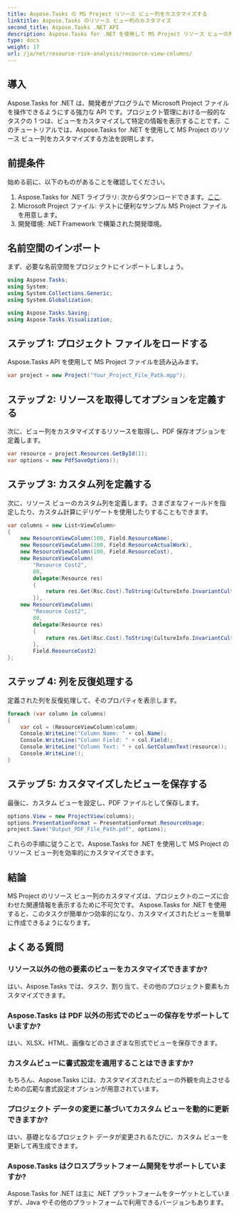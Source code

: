 ```yaml
---
title: Aspose.Tasks の MS Project リソース ビュー列をカスタマイズする
linktitle: Aspose.Tasks のリソース ビュー列のカスタマイズ
second_title: Aspose.Tasks .NET API
description: Aspose.Tasks for .NET を使用して MS Project リソース ビューの列を効率的にカスタマイズする方法を学びます。プロジェクト管理を改善するためにカスタマイズされたビューを作成します。
type: docs
weight: 17
url: /ja/net/resource-risk-analysis/resource-view-columns/
---
```

## 導入
Aspose.Tasks for .NET は、開発者がプログラムで Microsoft Project ファイルを操作できるようにする強力な API です。プロジェクト管理における一般的なタスクの 1 つは、ビューをカスタマイズして特定の情報を表示することです。このチュートリアルでは、Aspose.Tasks for .NET を使用して MS Project のリソース ビュー列をカスタマイズする方法を説明します。
## 前提条件
始める前に、以下のものがあることを確認してください。
1.  Aspose.Tasks for .NET ライブラリ: 次からダウンロードできます。[ここ](https://releases.aspose.com/tasks/net/).
2. Microsoft Project ファイル: テストに便利なサンプル MS Project ファイルを用意します。
3. 開発環境: .NET Framework で構築された開発環境。
## 名前空間のインポート
まず、必要な名前空間をプロジェクトにインポートしましょう。
```csharp
using Aspose.Tasks;
using System;
using System.Collections.Generic;
using System.Globalization;

using Aspose.Tasks.Saving;
using Aspose.Tasks.Visualization;
```
## ステップ 1: プロジェクト ファイルをロードする
Aspose.Tasks API を使用して MS Project ファイルを読み込みます。
```csharp
var project = new Project("Your_Project_File_Path.mpp");
```
## ステップ 2: リソースを取得してオプションを定義する
次に、ビュー列をカスタマイズするリソースを取得し、PDF 保存オプションを定義します。
```csharp
var resource = project.Resources.GetById(1);
var options = new PdfSaveOptions();
```
## ステップ 3: カスタム列を定義する
次に、リソース ビューのカスタム列を定義します。さまざまなフィールドを指定したり、カスタム計算にデリゲートを使用したりすることもできます。
```csharp
var columns = new List<ViewColumn>
{
    new ResourceViewColumn(100, Field.ResourceName),
    new ResourceViewColumn(100, Field.ResourceActualWork),
    new ResourceViewColumn(100, Field.ResourceCost),
    new ResourceViewColumn(
        "Resource Cost2", 
        80,
        delegate(Resource res)
        {
            return res.Get(Rsc.Cost).ToString(CultureInfo.InvariantCulture);
        }),
    new ResourceViewColumn(
        "Resource Cost2", 
        80,
        delegate(Resource res)
        {
            return res.Get(Rsc.Cost).ToString(CultureInfo.InvariantCulture);
        }, 
        Field.ResourceCost2)
};
```
## ステップ 4: 列を反復処理する
定義された列を反復処理して、そのプロパティを表示します。
```csharp
foreach (var column in columns)
{
    var col = (ResourceViewColumn)column;
    Console.WriteLine("Column Name: " + col.Name);
    Console.WriteLine("Column Field: " + col.Field);
    Console.WriteLine("Column Text: " + col.GetColumnText(resource));
    Console.WriteLine();
}
```
## ステップ 5: カスタマイズしたビューを保存する
最後に、カスタム ビューを設定し、PDF ファイルとして保存します。
```csharp
options.View = new ProjectView(columns);
options.PresentationFormat = PresentationFormat.ResourceUsage;
project.Save("Output_PDF_File_Path.pdf", options);
```
これらの手順に従うことで、Aspose.Tasks for .NET を使用して MS Project のリソース ビュー列を効率的にカスタマイズできます。
## 結論
MS Project のリソース ビュー列のカスタマイズは、プロジェクトのニーズに合わせた関連情報を表示するために不可欠です。 Aspose.Tasks for .NET を使用すると、このタスクが簡単かつ効率的になり、カスタマイズされたビューを簡単に作成できるようになります。
## よくある質問
### リソース以外の他の要素のビューをカスタマイズできますか?
はい、Aspose.Tasks では、タスク、割り当て、その他のプロジェクト要素もカスタマイズできます。
### Aspose.Tasks は PDF 以外の形式でのビューの保存をサポートしていますか?
はい、XLSX、HTML、画像などのさまざまな形式でビューを保存できます。
### カスタムビューに書式設定を適用することはできますか?
もちろん、Aspose.Tasks には、カスタマイズされたビューの外観を向上させるための広範な書式設定オプションが用意されています。
### プロジェクト データの変更に基づいてカスタム ビューを動的に更新できますか?
はい、基礎となるプロジェクト データが変更されるたびに、カスタム ビューを更新して再生成できます。
### Aspose.Tasks はクロスプラットフォーム開発をサポートしていますか?
Aspose.Tasks for .NET は主に .NET プラットフォームをターゲットとしていますが、Java やその他のプラットフォームで利用できるバージョンもあります。